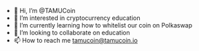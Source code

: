 - 👋 Hi, I’m @TAMUCoin
- 👀 I’m interested in cryptocurrency education
- 🌱 I’m currently learning how to whitelist our coin on Polkaswap
- 💞️ I’m looking to collaborate on education
- 📫 How to reach me tamucoin@tamucoin.io

<!---
TAMUCoin/TAMUCoin is a ✨ special ✨ repository because its `README.md` (this file) appears on your GitHub profile.
You can click the Preview link to take a look at your changes.
--->
